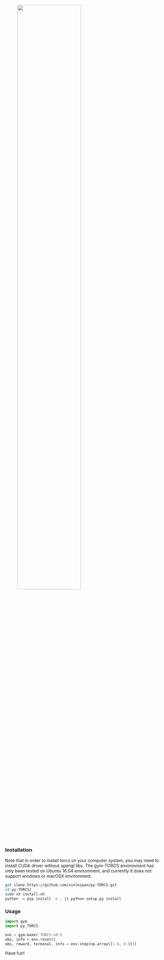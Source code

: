 <figure class="half">
    <img src="./images/demo.gif" width="70%">
</figure>

### Installation
Note that in order to install torcs on your computer system, you may need to 
install CUDA driver without opengl libs. The gym-TORCS environment
has only been tested on Ubuntu 16.04 environment, and currently it does not
support windows or macOSX environment. 

```bash
git clone https://github.com/xinleipan/py-TORCS.git
cd py-TORCS/
sudo sh install.sh
python -m pip install -e . || python setup.py install
```

### Usage
```python
import gym
import py_TORCS

env = gym.make('TORCS-v0')
obs, info = env.reset()
obs, reward, terminal, info = env.step(np.array([1.0, 0.0]))
```

Have fun!

